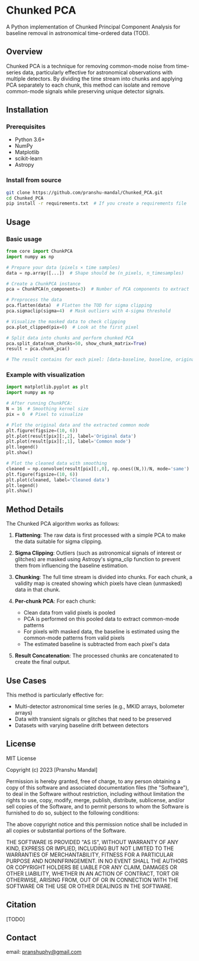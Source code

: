 # Chunked PCA

A Python implementation of Chunked Principal Component Analysis for baseline removal in astronomical time-ordered data (TOD).

## Overview

Chunked PCA is a technique for removing common-mode noise from time-series data, particularly effective for astronomical observations with multiple detectors. By dividing the time stream into chunks and applying PCA separately to each chunk, this method can isolate and remove common-mode signals while preserving unique detector signals.

## Installation

### Prerequisites

- Python 3.6+
- NumPy
- Matplotlib
- scikit-learn
- Astropy

### Install from source

```bash
git clone https://github.com/pranshu-mandal/Chunked_PCA.git
cd Chunked_PCA
pip install -r requirements.txt  # If you create a requirements file
```

## Usage

### Basic usage

```python
from core import ChunkPCA
import numpy as np

# Prepare your data (pixels × time samples)
data = np.array([...])  # Shape should be (n_pixels, n_timesamples)

# Create a ChunkPCA instance
pca = ChunkPCA(n_components=3)  # Number of PCA components to extract

# Preprocess the data
pca.flatten(data)  # Flatten the TOD for sigma clipping
pca.sigmaclip(sigma=4)  # Mask outliers with 4-sigma threshold

# Visualize the masked data to check clipping
pca.plot_clipped(pix=0)  # Look at the first pixel

# Split data into chunks and perform chunked PCA
pca.split_data(num_chunks=50, show_chunk_matrix=True)
result = pca.chunk_pca()

# The result contains for each pixel: [data-baseline, baseline, original_data]
```

### Example with visualization

```python
import matplotlib.pyplot as plt
import numpy as np

# After running ChunkPCA:
N = 16  # Smoothing kernel size
pix = 0  # Pixel to visualize

# Plot the original data and the extracted common mode
plt.figure(figsize=(10, 6))
plt.plot(result[pix][:,2], label='Original data')
plt.plot(result[pix][:,1], label='Common mode')
plt.legend()
plt.show()

# Plot the cleaned data with smoothing
cleaned = np.convolve(result[pix][:,0], np.ones((N,))/N, mode='same')
plt.figure(figsize=(10, 6))
plt.plot(cleaned, label='Cleaned data')
plt.legend()
plt.show()
```

## Method Details

The Chunked PCA algorithm works as follows:

1. **Flattening**: The raw data is first processed with a simple PCA to make the data suitable for sigma clipping.

2. **Sigma Clipping**: Outliers (such as astronomical signals of interest or glitches) are masked using Astropy's sigma_clip function to prevent them from influencing the baseline estimation.

3. **Chunking**: The full time stream is divided into chunks. For each chunk, a validity map is created showing which pixels have clean (unmasked) data in that chunk.

4. **Per-chunk PCA**: For each chunk:
   - Clean data from valid pixels is pooled
   - PCA is performed on this pooled data to extract common-mode patterns
   - For pixels with masked data, the baseline is estimated using the common-mode patterns from valid pixels
   - The estimated baseline is subtracted from each pixel's data

5. **Result Concatenation**: The processed chunks are concatenated to create the final output.

## Use Cases

This method is particularly effective for:

- Multi-detector astronomical time series (e.g., MKID arrays, bolometer arrays)
- Data with transient signals or glitches that need to be preserved
- Datasets with varying baseline drift between detectors


## License

MIT License

Copyright (c) 2023 [Pranshu Mandal]

Permission is hereby granted, free of charge, to any person obtaining a copy
of this software and associated documentation files (the "Software"), to deal
in the Software without restriction, including without limitation the rights
to use, copy, modify, merge, publish, distribute, sublicense, and/or sell
copies of the Software, and to permit persons to whom the Software is
furnished to do so, subject to the following conditions:

The above copyright notice and this permission notice shall be included in all
copies or substantial portions of the Software.

THE SOFTWARE IS PROVIDED "AS IS", WITHOUT WARRANTY OF ANY KIND, EXPRESS OR
IMPLIED, INCLUDING BUT NOT LIMITED TO THE WARRANTIES OF MERCHANTABILITY,
FITNESS FOR A PARTICULAR PURPOSE AND NONINFRINGEMENT. IN NO EVENT SHALL THE
AUTHORS OR COPYRIGHT HOLDERS BE LIABLE FOR ANY CLAIM, DAMAGES OR OTHER
LIABILITY, WHETHER IN AN ACTION OF CONTRACT, TORT OR OTHERWISE, ARISING FROM,
OUT OF OR IN CONNECTION WITH THE SOFTWARE OR THE USE OR OTHER DEALINGS IN THE
SOFTWARE.

## Citation

[TODO]

## Contact

email: pranshuphy@gmail.com
